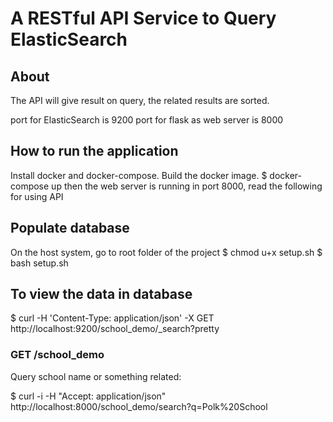 # A RESTful API Service to Query ElasticSearch

## About
The API will give result on query, the related results are sorted.

port for ElasticSearch is 9200
port for flask as web server is 8000

## How to run the application
Install docker and docker-compose. Build the docker image.
$ docker-compose up
then the web server is running in port 8000, read the following for using API


## Populate database
On the host system, go to root folder of the project
$ chmod u+x setup.sh
$ bash setup.sh

## To view the data in database
$ curl -H 'Content-Type: application/json' -X GET http://localhost:9200/school_demo/_search?pretty


### GET /school_demo
Query school name or something related:

$ curl -i -H "Accept: application/json" http://localhost:8000/school_demo/search?q=Polk%20School

